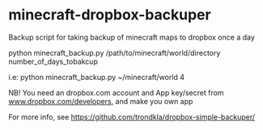 minecraft-dropbox-backuper
==========================

Backup script for taking backup of minecraft maps to dropbox once a day

python minecraft_backup.py /path/to/minecraft/world/directory number_of_days_tobakcup

i.e: python minecraft_backup.py ~/minecraft/world 4

NB! You need an dropbox.com account and App key/secret from www.dropbox.com/developers, and make you own app

For more info, see https://github.com/trondkla/dropbox-simple-backuper/
